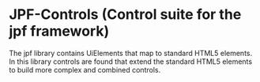 # JPF-Controls  (Control suite for the jpf framework)

The jpf library contains UiElements that map to standard HTML5 elements. 
In this library controls are found that extend the standard HTML5 elements to build more complex and combined controls.